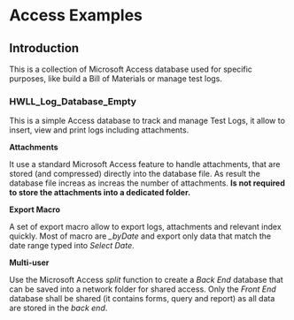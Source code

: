 # Access Examples

## Introduction

This is a collection of Microsoft Access database used for specific purposes, like build a Bill of Materials or manage test logs.

### HWLL_Log_Database_Empty

This is a simple Access database to track and manage Test Logs, it allow to insert, view and print logs including attachments.

**Attachments**

It use a standard Microsoft Access feature to handle attachments, that are stored (and compressed) directly into the database file. As result the database file increas as increas the number of attachments. **Is not required to store the attachments into a dedicated folder.**

**Export Macro**

A set of export macro allow to export logs, attachments and relevant index quickly. Most of macro are *_byDate* and export only data that match the date range typed into *Select Date*.

**Multi-user**

Use the Microsoft Access *split* function to create a *Back End* database that can be saved into a network folder for shared access. Only the *Front End* database shall be shared (it contains forms, query and report) as all data are stored in the *back end*.
